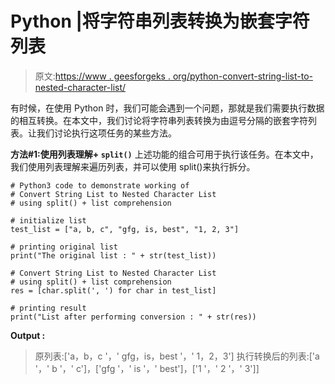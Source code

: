 # Python |将字符串列表转换为嵌套字符列表

> 原文:[https://www . geesforgeks . org/python-convert-string-list-to-nested-character-list/](https://www.geeksforgeeks.org/python-convert-string-list-to-nested-character-list/)

有时候，在使用 Python 时，我们可能会遇到一个问题，那就是我们需要执行数据的相互转换。在本文中，我们讨论将字符串列表转换为由逗号分隔的嵌套字符列表。让我们讨论执行这项任务的某些方法。

**方法#1:使用列表理解+ `split()`**
上述功能的组合可用于执行该任务。在本文中，我们使用列表理解来遍历列表，并可以使用 split()来执行拆分。

```
# Python3 code to demonstrate working of
# Convert String List to Nested Character List
# using split() + list comprehension

# initialize list 
test_list = ["a, b, c", "gfg, is, best", "1, 2, 3"]

# printing original list 
print("The original list : " + str(test_list))

# Convert String List to Nested Character List
# using split() + list comprehension
res = [char.split(', ') for char in test_list]

# printing result
print("List after performing conversion : " + str(res))
```

**Output :**

> 原列表:['a，b，c '，' gfg，is，best '，' 1，2，3']
> 执行转换后的列表:['a '，' b '，' c']，['gfg '，' is '，' best']，['1 '，' 2 '，' 3']]